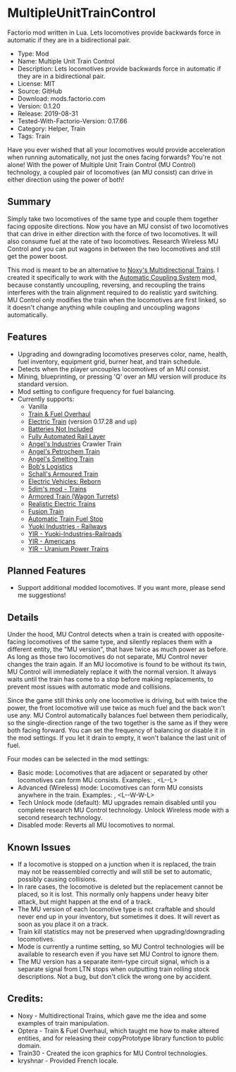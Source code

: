 # MultipleUnitTrainControl
Factorio mod written in Lua.  Lets locomotives provide backwards force in automatic if they are in a bidirectional pair.


- Type: Mod
- Name: Multiple Unit Train Control
- Description: Lets locomotives provide backwards force in automatic if they are in a bidirectional pair.
- License: MIT
- Source: GitHub
- Download: mods.factorio.com
- Version: 0.1.20
- Release: 2019-08-31
- Tested-With-Factorio-Version: 0.17.66
- Category: Helper, Train
- Tags: Train

Have you ever wished that all your locomotives would provide acceleration when running automatically, not just the ones facing forwards?  You're not alone!  With the power of Multiple Unit Train Control (MU Control) technology, a coupled pair of locomotives (an MU consist) can drive in either direction using the power of both!

## Summary
Simply take two locomotives of the same type and couple them together facing opposite directions.  Now you have an MU consist of two locomotives that can drive in either direction with the force of two locomotives.  It will also consume fuel at the rate of two locomotives.  Research Wireless MU Control and you can put wagons in between the two locomotives and still get the power boost.

This mod is meant to be an alternative to [Noxy's Multidirectional Trains](url=https://mods.factorio.com/mod/Noxys_Multidirectional_Trains).  I created it specifically to work with the [Automatic Coupling System](https://mods.factorio.com/mod/Automatic_Coupling_System) mod, because constantly uncoupling, reversing, and recoupling the trains interferes with the train alignment required to do realistic yard switching.  MU Control only modifies the train when the locomotives are first linked, so it doesn't change anything while coupling and uncoupling wagons automatically.

## Features
- Upgrading and downgrading locomotives preserves color, name, health, fuel inventory, equipment grid, burner heat, and train schedule.
- Detects when the player uncouples locomotives of an MU consist.
- Mining, blueprinting, or pressing 'Q' over an MU version will produce its standard version.
- Mod setting to configure frequency for fuel balancing.
- Currently supports: 
  - Vanilla
  - [Train & Fuel Overhaul](https://mods.factorio.com/mods/Optera/TrainOverhaul)
  - [Electric Train](https://mods.factorio.com/mod/ElectricTrain) (version 0.17.28 and up)
  - [Batteries Not Included](https://mods.factorio.com/mod/BatteriesNotIncluded)
  - [Fully Automated Rail Layer](https://mods.factorio.com/mod/FARL)
  - [Angel's Industries](https://mods.factorio.com/mod/angelsindustries) Crawler Train
  - [Angel's Petrochem Train](https://mods.factorio.com/mod/angelsaddons-petrotrain)
  - [Angel's Smelting Train](https://mods.factorio.com/mod/angelsaddons-smeltingtrain)
  - [Bob's Logistics](https://mods.factorio.com/mod/boblogistics)
  - [Schall's Armoured Train](https://mods.factorio.com/mod/SchallArmouredTrain)
  - [Electric Vehicles: Reborn](https://mods.factorio.com/mod/electric-vehicles-reborn)
  - [5dim's mod - Trains](https://mods.factorio.com/mod/5dim_trains)
  - [Armored Train (Wagon Turrets)](https://mods.factorio.com/mod/Armored-train)
  - [Realistic Electric Trains](https://mods.factorio.com/mod/Realistic_Electric_Trains)
  - [Fusion Train](https://mods.factorio.com/mod/FusionTrain)
  - [Automatic Train Fuel Stop](https://mods.factorio.com/mod/FuelTrainStop)
  - [Yuoki Industries - Railways](https://mods.factorio.com/mod/yi_railway)
  - [YIR - Yuoki-Industries-Railroads](https://mods.factorio.com/mod/z_yira_yuokirails)
  - [YIR - Americans](https://mods.factorio.com/mod/z_yira_american)
  - [YIR - Uranium Power Trains](https://mods.factorio.com/mod/z_yira_UP)

## Planned Features
- Support additional modded locomotives.  If you want more, please send me suggestions!

## Details
Under the hood, MU Control detects when a train is created with opposite-facing locomotives of the same type, and silently replaces them with a different entity, the "MU version", that have twice as much power as before.  As long as those two locomotives do not separate, MU Control never changes the train again.  If an MU locomotive is found to be without its twin, MU Control will immediately replace it with the normal version.  It always waits until the train has come to a stop before making replacements, to prevent most issues with automatic mode and collisions.

Since the game still thinks only one locomotive is driving, but with twice the power, the front locomotive will use twice as much fuel and the back won't use any.  MU Control automatically balances fuel between them periodically, so the single-direction range of the two together is the same as if they were both facing forward.  You can set the frequency of balancing or disable it in the mod settings.  If you let it drain to empty, it won't balance the last unit of fuel.

Four modes can be selected in the mod settings:
- Basic mode: Locomotives that are adjacent or separated by other locomotives can form MU consists.  Examples:  <L-L>, <L-<L-L>-L>
- Advanced (Wireless) mode: Locomotives can form MU consists anywhere in the train.  Examples:  <L-W-W-W-W-L>, <L-<L-W-W-L>-W-W-L>
- Tech Unlock mode (default): MU upgrades remain disabled until you complete research MU Control technology.  Unlock Wireless mode with a second research technology.
- Disabled mode: Reverts all MU locomotives to normal.

## Known Issues
- If a locomotive is stopped on a junction when it is replaced, the train may not be reassembled correctly and will still be set to automatic, possibly causing collisions.
- In rare cases, the locomotive is deleted but the replacement cannot be placed, so it is lost. This normally only happens under heavy biter attack, but might happen at the end of a track.
- The MU version of each locomotive type is not craftable and should never end up in your inventory, but sometimes it does. It will revert as soon as you place it on a track.
- Train kill statistics may not be preserved when upgrading/downgrading locomotives.
- Mode is currently a runtime setting, so MU Control technologies will be available to research even if you have set MU Control to ignore them.
- The MU version has a separate item-type circuit signal, which is a separate signal from LTN stops when outputting train rolling stock descriptions. Not a bug, but don't click the wrong one by accident.

## Credits:
- Noxy - Multidirectional Trains, which gave me the idea and some examples of train manipulation.
- Optera - Train & Fuel Overhaul, which taught me how to make altered entities, and for releasing their copyPrototype library function to public domain.
- Train30 - Created the icon graphics for MU Control technologies.
- kryshnar - Provided French locale.